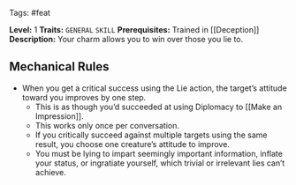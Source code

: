  Tags: #feat 

**Level:** 1
**Traits:** `GENERAL` `SKILL`
**Prerequisites:** Trained in [[Deception]]
**Description:** Your charm allows you to win over those you lie to.
## Mechanical Rules

- When you get a critical success using the Lie action, the target’s attitude toward you improves by one step.
	- This is as though you’d succeeded at using Diplomacy to [[Make an Impression]]. 
	- This works only once per conversation.
	- If you critically succeed against multiple targets using the same result, you choose one creature’s attitude to improve. 
	- You must be lying to impart seemingly important information, inflate your status, or ingratiate yourself, which trivial or irrelevant lies can’t achieve.